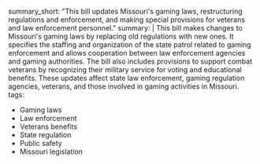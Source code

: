 summary_short: "This bill updates Missouri's gaming laws, restructuring regulations and enforcement, and making special provisions for veterans and law enforcement personnel."
summary: |
  This bill makes changes to Missouri's gaming laws by replacing old regulations with new ones. It specifies the staffing and organization of the state patrol related to gaming enforcement and allows cooperation between law enforcement agencies and gaming authorities. The bill also includes provisions to support combat veterans by recognizing their military service for voting and educational benefits. These updates affect state law enforcement, gaming regulation agencies, veterans, and those involved in gaming activities in Missouri.
tags:
  - Gaming laws
  - Law enforcement
  - Veterans benefits
  - State regulation
  - Public safety
  - Missouri legislation
